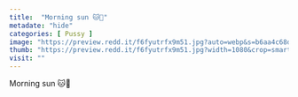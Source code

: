```yaml
---
title:  "Morning sun 🐱🤳"
metadate: "hide"
categories: [ Pussy ]
image: "https://preview.redd.it/f6fyutrfx9m51.jpg?auto=webp&s=b6aa4c68d97cb4538af6e2b80cef8613acda922b"
thumb: "https://preview.redd.it/f6fyutrfx9m51.jpg?width=1080&crop=smart&auto=webp&s=592ca0833713ce95fd7bafe3f263fb98b534fc9a"
visit: ""
---
```

Morning sun 🐱🤳
